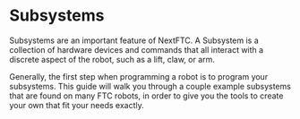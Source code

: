 # Subsystems

Subsystems are an important feature of NextFTC. A Subsystem is a collection of hardware devices and commands that all
interact with a discrete aspect of the robot, such as a lift, claw, or arm.

Generally, the first step when programming a robot is to program your subsystems. This guide will walk you through a
couple example subsystems that are found on many FTC robots, in order to give you the tools to create your own that fit
your needs exactly.
